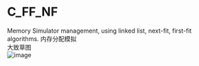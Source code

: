 # C_FF_NF
Memory Simulator management, using linked list, next-fit, first-fit algorithms. 内存分配模拟  
大致草图  
![image](./images/1.png)  
